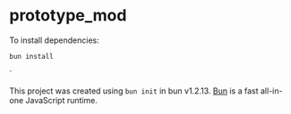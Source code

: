 # prototype_mod

To install dependencies:

```bash
bun install
```
`

This project was created using `bun init` in bun v1.2.13. [Bun](https://bun.sh) is a fast all-in-one JavaScript runtime.
